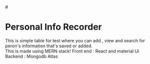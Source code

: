 #<h1> Personal Info Recorder</h1>
This is simple table for test where you can add , view and search for peron's information that's saved or added.<br/>
This is made using MERN stack!
Front end : React and material Ui<br/>
Backend : Mongodb Atlas
